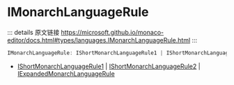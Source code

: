 # IMonarchLanguageRule
        
::: details 原文链接
https://microsoft.github.io/monaco-editor/docs.html#types/languages.IMonarchLanguageRule.html
:::

```ts
IMonarchLanguageRule: IShortMonarchLanguageRule1 | IShortMonarchLanguageRule2 | IExpandedMonarchLanguageRule
```

- [IShortMonarchLanguageRule1](/api/languages/IShortMonarchLanguageRule1.md) | [IShortMonarchLanguageRule2](/api/languages/IShortMonarchLanguageRule2.md) | [IExpandedMonarchLanguageRule](/api/languages/IExpandedMonarchLanguageRule.md)